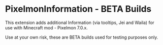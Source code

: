 # PixelmonInformation - BETA Builds
This extension adds additional Information (via tooltips, Jei and Waila) for use with Minecraft mod - Pixelmon 7.0.x.

Use at your own risk, these are BETA builds used for testing purposes only.